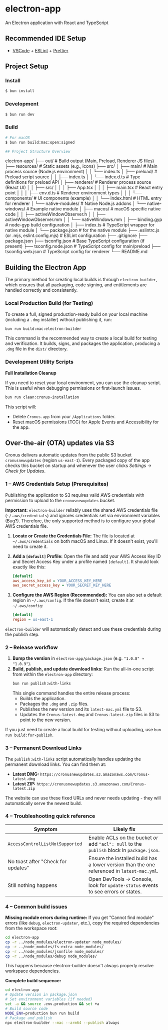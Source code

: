 # electron-app

An Electron application with React and TypeScript

## Recommended IDE Setup

- [VSCode](https://code.visualstudio.com/) + [ESLint](https://marketplace.visualstudio.com/items?itemName=dbaeumer.vscode-eslint) + [Prettier](https://marketplace.visualstudio.com/items?itemName=esbenp.prettier-vscode)

## Project Setup

### Install

```bash
$ bun install
```

### Development

```bash
$ bun run dev
```

### Build

```bash
# For macOS
$ bun run build:mac:open:signed

## Project Structure Overview

```

electron-app/
├── out/ # Build output (Main, Preload, Renderer JS files)
├── resources/ # Static assets (e.g., icons)
├── src/
│ ├── main/ # Main process source (Node.js environment)
│ │ └── index.ts
│ ├── preload/ # Preload script source
│ │ ├── index.ts
│ │ └── index.d.ts # Type definitions for preload API
│ ├── renderer/ # Renderer process source (React UI)
│ │ ├── src/
│ │ │ ├── App.tsx
│ │ │ ├── main.tsx # React entry point
│ │ │ ├── env.d.ts # Renderer environment types
│ │ │ └── components/ # UI components (example)
│ │ └── index.html # HTML entry for renderer
│ └── native-modules/ # Native Node.js addons
│ └── native-windows/ # Example native module
│ ├── macos/ # macOS specific native code
│ │ ├── activeWindowObserver.h
│ │ ├── activeWindowObserver.mm
│ │ └── nativeWindows.mm
│ ├── binding.gyp # node-gyp build configuration
│ ├── index.ts # TypeScript wrapper for native module
│ └── package.json # for the native module
├── .eslintrc.js (or .mjs, eslint.config.mjs) # ESLint configuration
├── .gitignore
├── package.json
├── tsconfig.json # Base TypeScript configuration (if present)
├── tsconfig.node.json # TypeScript config for main/preload
├── tsconfig.web.json # TypeScript config for renderer
└── README.md

## Building the Electron App

The primary method for creating local builds is through `electron-builder`, which ensures that all packaging, code signing, and entitlements are handled correctly and consistently.

### Local Production Build (for Testing)

To create a full, signed production-ready build on your local machine (including a `.dmg` installer) without publishing it, run:

```bash
bun run build:mac:electron-builder
```

This command is the recommended way to create a local build for testing and verification. It builds, signs, and packages the application, producing a `.dmg` file in the `dist/` directory.

### Development Utility Scripts

**Full Installation Cleanup**

If you need to reset your local environment, you can use the cleanup script. This is useful when debugging permissions or first-launch issues.

```bash
bun run clean:cronus-installation
```

This script will:

- Delete `Cronus.app` from your `/Applications` folder.
- Reset macOS permissions (TCC) for Apple Events and Accessibility for the app.

## Over-the-air (OTA) updates via S3

Cronus delivers automatic updates from the public S3 bucket `cronusnewupdates` (region `us-east-1`). Every packaged copy of the app checks this bucket on startup and whenever the user clicks _Settings → Check for Updates_.

### 1 – AWS Credentials Setup (Prerequisites)

Publishing the application to S3 requires valid AWS credentials with permission to upload to the `cronusnewupdates` bucket.

**Important:** `electron-builder` reliably uses the shared AWS credentials file (`~/.aws/credentials`) and ignores credentials set via environment variables (Bug?). Therefore, the only supported method is to configure your global AWS credentials file.

1.  **Locate or Create the Credentials File:**
    The file is located at `~/.aws/credentials` on both macOS and Linux. If it doesn't exist, you'll need to create it.

2.  **Add a `[default]` Profile:**
    Open the file and add your AWS Access Key ID and Secret Access Key under a profile named `[default]`. It should look exactly like this:

    ```ini
    [default]
    aws_access_key_id = YOUR_ACCESS_KEY_HERE
    aws_secret_access_key = YOUR_SECRET_KEY_HERE
    ```

3.  **Configure the AWS Region (Recommended):**
    You can also set a default region in `~/.aws/config`. If the file doesn't exist, create it at `~/.aws/config`:

    ```ini
    [default]
    region = us-east-1
    ```

`electron-builder` will automatically detect and use these credentials during the publish step.

### 2 – Release workflow

1.  **Bump the version** in `electron-app/package.json` (e.g. `"1.0.8" → "1.0.9"`).
2.  **Build, publish, and update download links:**
    Run the all-in-one script from within the `electron-app` directory:
    ```bash
    bun run publish:with-links
    ```
    This single command handles the entire release process:
    - Builds the application.
    - Packages the `.dmg` and `.zip` files.
    - Publishes the new version and its `latest-mac.yml` file to S3.
    - Updates the `Cronus-latest.dmg` and `Cronus-latest.zip` files in S3 to point to the new version.

If you just need to create a local build for testing without uploading, use `bun run build:for-publish`.

### 3 – Permanent Download Links

The `publish:with-links` script automatically handles updating the permanent download links. You can find them at:

- **Latest DMG:** `https://cronusnewupdates.s3.amazonaws.com/Cronus-latest.dmg`
- **Latest ZIP:** `https://cronusnewupdates.s3.amazonaws.com/Cronus-latest.zip`

The website can use these fixed URLs and never needs updating - they will automatically serve the newest build.

### 4 – Troubleshooting quick reference

| Symptom                            | Likely fix                                                                                  |
| ---------------------------------- | ------------------------------------------------------------------------------------------- |
| `AccessControlListNotSupported`    | Enable ACLs on the bucket _or_ add `"acl": null` to the `publish` block in `package.json`.  |
| No toast after "Check for updates" | Ensure the installed build has a lower version than the one referenced in `latest-mac.yml`. |
| Still nothing happens              | Open DevTools → Console, look for `update-status` events to see errors or states.           |

### 4 – Common build issues

**Missing module errors during runtime:**
If you get "Cannot find module" errors (like `debug`, `electron-updater`, etc.), copy the required dependencies from the workspace root:

```bash
cd electron-app
cp -r ../node_modules/electron-updater node_modules/
cp -r ../node_modules/fs-extra node_modules/
cp -r ../node_modules/jsonfile node_modules/
cp -r ../node_modules/debug node_modules/
```

This happens because electron-builder doesn't always properly resolve workspace dependencies.

**Complete build sequence:**

```bash
cd electron-app
# Update version in package.json
# Set environment variables (if needed)
set -a && source .env.production && set +a
# Build source code
NODE_ENV=production bun run build
# Package and publish
npx electron-builder --mac --arm64 --publish always
```
